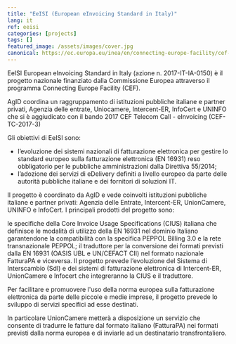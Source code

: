 ```yaml
---
title: "EeISI (European eInvoicing Standard in Italy)"
lang: it
ref: eeisi
categories: [projects]
tags: []
featured_image: /assets/images/cover.jpg
canonical: https://ec.europa.eu/inea/en/connecting-europe-facility/cef-telecom/2017-it-ia-0150
---
```


EeISI European eInvoicing Standard in Italy (azione n. 2017-IT-IA-0150) è il progetto nazionale finanziato dalla Commissione Europea attraverso il programma Connecting Europe Facility (CEF).

AgID coordina un raggruppamento di istituzioni pubbliche italiane e partner privati, Agenzia delle entrate, Uniocamere, Intercent-ER, InfoCert e UNINFO che si è aggiudicato con il bando 2017 CEF Telecom Call - eInvoicing (CEF-TC-2017-3)

Gli obiettivi di EeISI sono:

* l’evoluzione dei sistemi nazionali di fatturazione elettronica per gestire lo standard europeo sulla fatturazione elettronica (EN 16931) reso obbligatorio per le pubbliche amministrazioni dalla Direttiva 55/2014;
* l’adozione dei servizi di eDelivery definiti a livello europeo da parte delle autorità pubbliche italiane e dei fornitori di soluzioni IT.

Il progetto è coordinato da AgID e vede coinvolti istituzioni pubbliche italiane e partner privati: Agenzia delle Entrate, Intercent-ER, UnionCamere, UNINFO e InfoCert. I principali prodotti del progetto sono:

le specifiche della Core Invoice Usage Specifications (CIUS) italiana che definisce le modalità di utilizzo della EN 16931 nel dominio Italiano garantendone la compatibilità con la specifica PEPPOL Billing 3.0 e la rete transnazionale PEPPOL;
il traduttore per la conversione dei formati previsti dalla EN 16931 (OASIS UBL e UN/CEFACT CII) nel formato nazionale FatturaPA e viceversa.
Il progetto prevede l’evoluzione del Sistema di Interscambio (SdI) e dei sistemi di fatturazione elettronica di Intercent-ER, UnionCamere e Infocert che integreranno la CIUS e il traduttore.

Per facilitare e promuovere l'uso della norma europea sulla fatturazione elettronica da parte delle piccole e medie imprese, il progetto prevede lo sviluppo di servizi specifici ad esse destinati.

In particolare UnionCamere metterà a disposizione un servizio che consente di tradurre le fatture dal formato italiano (FatturaPA) nei formati previsti dalla norma europea e di inviarle ad un destinatario transfrontaliero.
